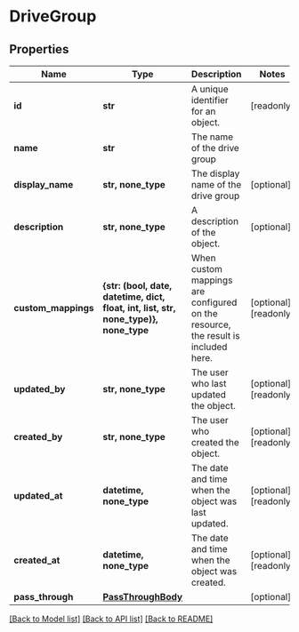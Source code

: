 # DriveGroup


## Properties
Name | Type | Description | Notes
------------ | ------------- | ------------- | -------------
**id** | **str** | A unique identifier for an object. | [readonly] 
**name** | **str** | The name of the drive group | 
**display_name** | **str, none_type** | The display name of the drive group | [optional] 
**description** | **str, none_type** | A description of the object. | [optional] 
**custom_mappings** | **{str: (bool, date, datetime, dict, float, int, list, str, none_type)}, none_type** | When custom mappings are configured on the resource, the result is included here. | [optional] [readonly] 
**updated_by** | **str, none_type** | The user who last updated the object. | [optional] [readonly] 
**created_by** | **str, none_type** | The user who created the object. | [optional] [readonly] 
**updated_at** | **datetime, none_type** | The date and time when the object was last updated. | [optional] [readonly] 
**created_at** | **datetime, none_type** | The date and time when the object was created. | [optional] [readonly] 
**pass_through** | [**PassThroughBody**](PassThroughBody.md) |  | [optional] 

[[Back to Model list]](../../README.md#documentation-for-models) [[Back to API list]](../../README.md#documentation-for-api-endpoints) [[Back to README]](../../README.md)



